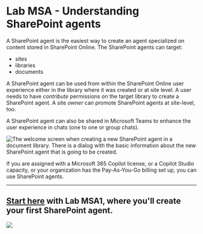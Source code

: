 # Lab MSA - Understanding SharePoint agents

A SharePoint agent is the easiest way to create an agent specialized on content stored in SharePoint Online. 
The SharePoint agents can target:

- sites
- libraries
- documents

A SharePoint agent can be used from within the SharePoint Online user experience either in the library where it was created or at site level. A user needs to have *contribute* permissions on the target library to create a SharePoint agent. A site *owner* can promote SharePoint agents at site-level, too.

A SharePoint agent can also be shared in Microsoft Teams to enhance the user experience in chats (one to one or group chats).

![The welcome screen when creating a new SharePoint agent in a document library. There is a dialog with the basic information about the new SharePoint agent that is going to be created.](../../../assets/images/make-global-intro/sharepoint-agent-01.png)

If you are assigned with a Microsoft 365 Copilot license, or a Copilot Studio capacity, or your organization has the Pay-As-You-Go billing set up, you can use SharePoint agents.

<hr />

<!-- ---8<--- "msa-labs-toc.md" -->

<!-- ## <a href="./01-first-agent">Start here</a> with Lab MSA1, where you'll make your first agent with Copilot Studio agent builder. -->

## <a href="./01-first-agent">Start here</a> with Lab MSA1, where you'll create your first SharePoint agent.
<cc-next url="./01-first-agent" />

<img src="https://m365-visitor-stats.azurewebsites.net/copilot-camp/make/sharepoint-agent/index" />